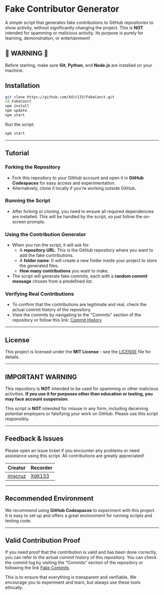 # Fake Contributor Generator

A simple script that generates fake contributions to GitHub repositories to show activity, without significantly changing the project. This is **NOT** intended for spamming or malicious activity. Its purpose is purely for learning, demonstration, or entertainment!

## 🚨 WARNING 🚨
Before starting, make sure **Git**, **Python**, and **Node.js** are installed on your machine.

## Installation
```bash
git clone https://github.com/Xdit133/FakeConct.git
cd FakeConct
npm install
npm update
npm start
```


Run the script:
```bash
npm start
```

---

## Tutorial

### Forking the Repository
- Fork this repository to your GitHub account and open it in **GitHub Codespaces** for easy access and experimentation.
- Alternatively, clone it locally if you're working outside GitHub.

### Running the Script
- After forking or cloning, you need to ensure all required dependencies are installed. This will be handled by the script, so just follow the on-screen prompts.

### Using the Contribution Generator
- When you run the script, it will ask for:
  - A **repository URL**: This is the GitHub repository where you want to add the fake contributions.
  - A **folder name**: It will create a new folder inside your project to store the generated files.
  - **How many contributions** you want to make.
- The script will generate fake commits, each with a **random commit message** chosen from a predefined list.

### Verifying Real Contributions
- To confirm that the contributions are legitimate and real, check the actual commit history of the repository.
- View the commits by navigating to the "Commits" section of the repository or follow this link: [Commit History](<https://github.com/imscruz/FakeConc/commits/main/>)

---

## License

This project is licensed under the **MIT License** - see the [LICENSE](LICENSE) file for details.

---

## IMPORTANT WARNING

This repository is **NOT** intended to be used for spamming or other malicious activities. **If you use it for purposes other than education or testing, you may face account suspension**.

This script is **NOT** intended for misuse in any form, including deceiving potential employers or falsifying your work on GitHub. Please use this script responsibly.  

---  

## Feedback & Issues

Please open an issue ticket if you encounter any problems or need assistance using this script. All contributions are greatly appreciated!

| Creator | Recorder |
|---------|----------|
| [imscruz](https://github.com/imscruz) | [Xdit133](https://github.com/Xdit133) |

---

## Recommended Environment

We recommend using **GitHub Codespaces** to experiment with this project. It is easy to set up and offers a great environment for running scripts and testing code.

---

## Valid Contribution Proof

If you need proof that the contribution is valid and has been done correctly, you can refer to the actual commit history of this repository. You can check the commit log by visiting the “Commits” section of the repository or following the link [Fake Commits](<https://github.com/imscruz/FakeConc/commits/main/>).

This is to ensure that everything is transparent and verifiable. We encourage you to experiment and learn, but always use these tools ethically.
